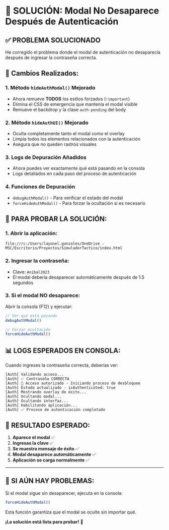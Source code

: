 # 🔧 SOLUCIÓN: Modal No Desaparece Después de Autenticación

## ✅ PROBLEMA SOLUCIONADO

He corregido el problema donde el modal de autenticación no desaparecía después de ingresar la contraseña correcta.

## 🔧 Cambios Realizados:

### 1. **Método `hideAuthModal()` Mejorado**
- Ahora remueve **TODOS** los estilos forzados (`!important`)
- Elimina el CSS de emergencia que mantenía el modal visible
- Remueve el backdrop y la clase `auth-pending` del body

### 2. **Método `hideAuthUI()` Mejorado**
- Oculta completamente tanto el modal como el overlay
- Limpia todos los elementos relacionados con la autenticación
- Asegura que no queden rastros visuales

### 3. **Logs de Depuración Añadidos**
- Ahora puedes ver exactamente qué está pasando en la consola
- Logs detallados en cada paso del proceso de autenticación

### 4. **Funciones de Depuración**
- `debugAuthModal()` - Para verificar el estado del modal
- `forceHideAuthModal()` - Para forzar la ocultación si es necesario

## 🧪 PARA PROBAR LA SOLUCIÓN:

### 1. **Abrir la aplicación:**
```
file:///c:/Users/layonel.gonzales/OneDrive - MSC/Escritorio/Proyectos/SimuladorTactico/index.html
```

### 2. **Ingresar la contraseña:**
- Clave: `Anibal2023`
- El modal debería desaparecer automáticamente después de 1.5 segundos

### 3. **Si el modal NO desaparece:**
Abrir la consola (F12) y ejecutar:
```javascript
// Ver qué está pasando
debugAuthModal()

// Forzar ocultación
forceHideAuthModal()
```

## 📊 LOGS ESPERADOS EN CONSOLA:

Cuando ingreses la contraseña correcta, deberías ver:
```
[Auth] Validando acceso...
[Auth] ✅ Contraseña CORRECTA
[Auth] 🎉 Acceso autorizado - Iniciando proceso de desbloqueo
[Auth] Estado actualizado - isAuthenticated: true
[Auth] Mostrando overlay de éxito...
[Auth] Ocultando modal...
[Auth] Ocultando interfaz...
[Auth] Habilitando aplicación...
[Auth] ✅ Proceso de autenticación completado
```

## 🎯 RESULTADO ESPERADO:

1. **Aparece el modal** ✅
2. **Ingresas la clave** ✅
3. **Se muestra mensaje de éxito** ✅
4. **Modal desaparece automáticamente** ✅
5. **Aplicación se carga normalmente** ✅

---

## 🚨 SI AÚN HAY PROBLEMAS:

Si el modal sigue sin desaparecer, ejecuta en la consola:
```javascript
forceHideAuthModal()
```

Esta función garantiza que el modal se oculte sin importar qué.

**¡La solución está lista para probar!** 🚀
